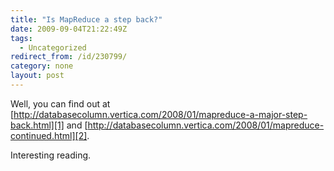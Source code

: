 ```yaml
---
title: "Is MapReduce a step back?"
date: 2009-09-04T21:22:49Z
tags:
  - Uncategorized
redirect_from: /id/230799/
category: none
layout: post
---
```

Well, you can find out at [http://databasecolumn.vertica.com/2008/01/mapreduce-a-major-step-back.html][1] and [http://databasecolumn.vertica.com/2008/01/mapreduce-continued.html][2].

Interesting reading.

[1]: http://databasecolumn.vertica.com/2008/01/mapreduce-a-major-step-back.html
[2]: http://databasecolumn.vertica.com/2008/01/mapreduce-continued.html